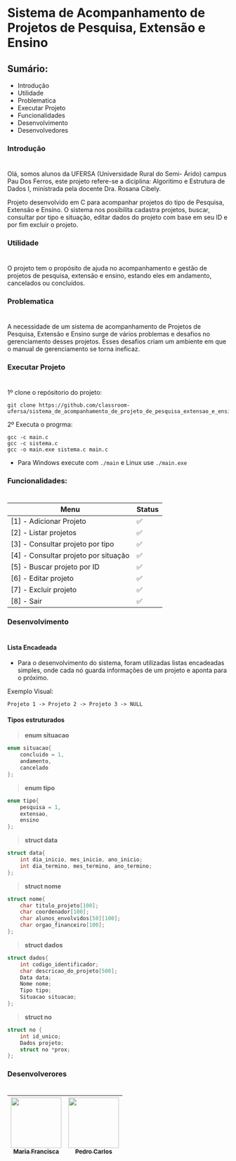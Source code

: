 # Sistema de Acompanhamento de Projetos de Pesquisa, Extensão e Ensino

## Sumário:
- Introdução
- Utilidade
- Problematica
- Executar Projeto
- Funcionalidades
- Desenvolvimento
- Desenvolvedores

### Introdução
#
Olá, somos alunos da UFERSA (Universidade Rural do Semi- Árido) campus Pau Dos Ferros, este projeto refere-se a diciplina: Algoritimo e Estrutura de Dados I, ministrada pela docente Dra. Rosana Cibely.

Projeto desenvolvido em C para acompanhar projetos do tipo de Pesquisa, Extensão e Ensino. O sistema nos posibilita cadastra projetos, buscar, consultar por tipo e situação, editar dados do projeto com base em seu ID e por fim excluir o projeto.

### Utilidade
#
O projeto tem o propósito de ajuda no acompanhamento e gestão de projetos de pesquisa, extensão e ensino, estando eles em andamento, cancelados ou concluídos.

### Problematica
#
A necessidade de um sistema de acompanhamento de Projetos de Pesquisa, Extensão e Ensino surge de vários problemas e desafios no gerenciamento desses projetos. Esses desafios criam um ambiente em que o manual de gerenciamento se torna ineficaz.

### Executar Projeto
#
1º clone o repósitorio do projeto: 

```
git clone https://github.com/classroom-ufersa/sistema_de_acompanhamento_de_projeto_de_pesquisa_extensao_e_ensino.git
```
2º Executa o progrma: 
```
gcc -c main.c
gcc -c sistema.c
gcc -o main.exe sistema.c main.c
```
- Para Windows execute com `./main` e Linux use `./main.exe`

### Funcionalidades: 
#

| Menu               | Status               |
| ----------------- | ---------------------------------------------------------------- |
| [1] - Adicionar Projeto       | ✅ |
| [2] - Listar projetos     | ✅ |
| [3] - Consultar projeto por tipo   | ✅ |
| [4] - Consultar projeto por situação     | ✅ |
| [5] - Buscar projeto por ID     | ✅ |
| [6] - Editar projeto     | ✅ |
| [7] - Excluir projeto     | ✅ |
| [8] - Sair     | ✅ |

### Desenvolvimento
#
#### Lista Encadeada
- Para o desenvolvimento do sistema, foram utilizadas listas encadeadas simples, onde cada nó guarda informações de um projeto e aponta para o próximo. 

Exemplo Visual:
```
Projeto 1 -> Projeto 2 -> Projeto 3 -> NULL
```
#### Tipos estruturados
 
>**enum situacao**
```c
enum situacao{
    concluido = 1,
    andamento,
    cancelado
};
```
>**enum tipo**
```c
enum tipo{
    pesquisa = 1,
    extensao,
    ensino
};
```
>**struct data**
```c
struct data{
    int dia_inicio, mes_inicio, ano_inicio;
    int dia_termino, mes_termino, ano_termino;
};
```
>**struct nome**
```c
struct nome{  
    char titulo_projeto[100];  
    char coordenador[100];  
    char alunos_envolvidos[50][100];  
    char orgao_financeiro[100];
};
```
>**struct dados**
```c
struct dados{
    int codigo_identificador;
    char descricao_do_projeto[500];
    Data data;
    Nome nome;
    Tipo tipo;
    Situacao situacao;
};
```
>**struct no**
```c
struct no {
    int id_unico;
    Dados projeto;
    struct no *prox;
};   
```
### Desenvolverores 
#

| [<img loading="lazy" src="https://avatars.githubusercontent.com/u/141454612?v=4" width=115><br><sub> Maria Francisca </sub>](https://github.com/marifr73) | [<img loading="lazy" src="https://avatars.githubusercontent.com/u/58538765?v=4" width=115><br><sub> Pedro Carlos </sub>](https://github.com/PedroCarlos30) |
| :------------------------------------------------------------------------------------------------------------------------------------------------------------------: | :-------------------------------------------------------------------------------------------------------------------------------------------------------------------------: |
